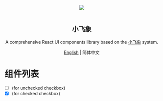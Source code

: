 <div align="center">
<a>
    <img src="https://cdn.jsdelivr.net/gh/levenx/picture@master/material/4bbfe449aabf45ad976df3957440e449.png">
</a>
</div>

<br/>
<div align="center">
<h2>小飞象</h2>
</div>

<div align="center">

A comprehensive React UI components library based on the [小飞象](https://arco.design/) system.

</div>

<div align="center">

[English](./README.md) | 简体中文

</div>

# 组件列表

- [ ] (for unchecked checkbox)
- [x] (for checked checkbox)